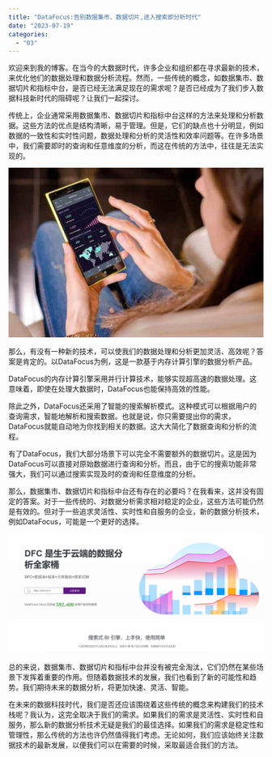 ```yaml
---
title: "DataFocus:告别数据集市、数据切片,进入搜索即分析时代"
date: "2023-07-19"
categories: 
  - "03"
---
```


欢迎来到我的博客。在当今的大数据时代，许多企业和组织都在寻求最新的技术，来优化他们的数据处理和数据分析流程。然而，一些传统的概念，如数据集市、数据切片和指标中台，是否已经无法满足现在的需求呢？是否已经成为了我们步入数据科技新时代的阻碍呢？让我们一起探讨。

传统上，企业通常采用数据集市、数据切片和指标中台这样的方法来处理和分析数据。这些方法的优点是结构清晰，易于管理。但是，它们的缺点也十分明显，例如数据的一致性和实时性问题，数据处理和分析的灵活性和效率问题等。在许多场景中，我们需要即时的查询和任意维度的分析，而这在传统的方法中，往往是无法实现的。

![blob.jpeg](images/1663808825-blob-jpeg.jpeg)

那么，有没有一种新的技术，可以使我们的数据处理和分析更加灵活、高效呢？答案是肯定的。以DataFocus为例，这是一款基于内存计算引擎的数据分析产品。

DataFocus的内存计算引擎采用并行计算技术，能够实现超高速的数据处理。这意味着，即使在处理大数据时，DataFocus也能保持高效的性能。

除此之外，DataFocus还采用了智能的搜索解析模式。这种模式可以根据用户的查询需求，智能地解析和搜索数据。也就是说，你只需要提出你的需求，DataFocus就能自动地为你找到相关的数据。这大大简化了数据查询和分析的流程。

有了DataFocus，我们大部分场景下可以完全不需要额外的数据切片。这是因为DataFocus可以直接对原始数据进行查询和分析。而且，由于它的搜索功能非常强大，我们可以通过搜索实现及时的查询和任意维度的分析。

那么，数据集市、数据切片和指标中台还有存在的必要吗？在我看来，这并没有固定的答案。对于一些传统的、对数据分析需求相对稳定的企业，这些方法可能仍然是有效的。但对于一些追求灵活性、实时性和自服务的企业，新的数据分析技术，例如DataFocus，可能是一个更好的选择。

![](images/1686616238-%E5%BE%AE%E4%BF%A1%E6%88%AA%E5%9B%BE_20230512142316.png)

总的来说，数据集市、数据切片和指标中台并没有被完全淘汰，它们仍然在某些场景下发挥着重要的作用。但随着数据技术的发展，我们也看到了新的可能性和趋势。我们期待未来的数据分析，将更加快速、灵活、智能。

在未来的数据科技时代，我们是否还应该围绕着这些传统的概念来构建我们的技术栈呢？我认为，这完全取决于我们的需求。如果我们的需求是灵活性、实时性和自服务，那么新的数据分析技术无疑是我们的最佳选择。如果我们的需求是稳定性和管理性，那么传统的方法也许仍然值得我们考虑。无论如何，我们应该始终关注数据技术的最新发展，以便我们可以在需要的时候，采取最适合我们的方法。
